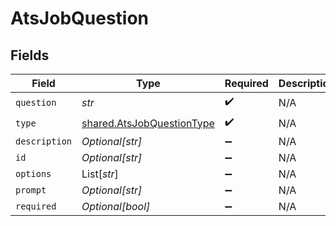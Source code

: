 # AtsJobQuestion


## Fields

| Field                                                                  | Type                                                                   | Required                                                               | Description                                                            |
| ---------------------------------------------------------------------- | ---------------------------------------------------------------------- | ---------------------------------------------------------------------- | ---------------------------------------------------------------------- |
| `question`                                                             | *str*                                                                  | :heavy_check_mark:                                                     | N/A                                                                    |
| `type`                                                                 | [shared.AtsJobQuestionType](../../models/shared/atsjobquestiontype.md) | :heavy_check_mark:                                                     | N/A                                                                    |
| `description`                                                          | *Optional[str]*                                                        | :heavy_minus_sign:                                                     | N/A                                                                    |
| `id`                                                                   | *Optional[str]*                                                        | :heavy_minus_sign:                                                     | N/A                                                                    |
| `options`                                                              | List[*str*]                                                            | :heavy_minus_sign:                                                     | N/A                                                                    |
| `prompt`                                                               | *Optional[str]*                                                        | :heavy_minus_sign:                                                     | N/A                                                                    |
| `required`                                                             | *Optional[bool]*                                                       | :heavy_minus_sign:                                                     | N/A                                                                    |